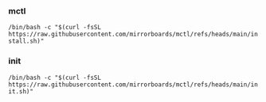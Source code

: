 ### mctl

`/bin/bash -c "$(curl -fsSL https://raw.githubusercontent.com/mirrorboards/mctl/refs/heads/main/install.sh)"`

### init

`/bin/bash -c "$(curl -fsSL https://raw.githubusercontent.com/mirrorboards/mctl/refs/heads/main/init.sh)"`
